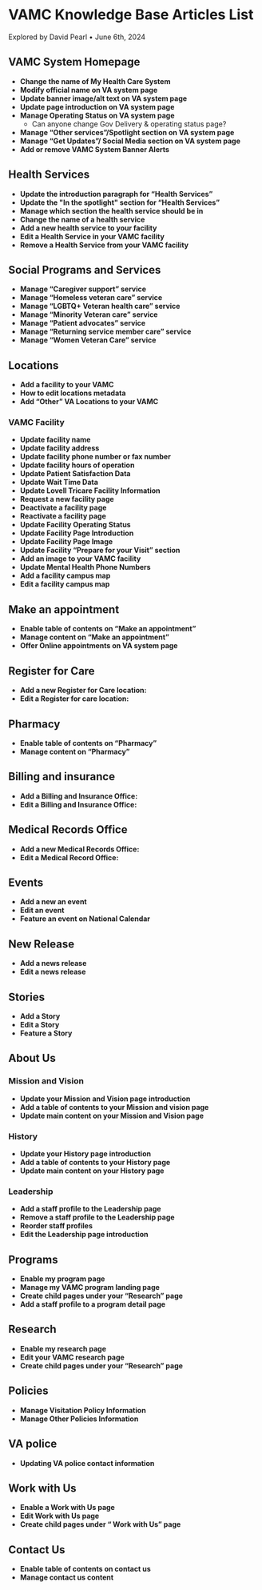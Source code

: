 # VAMC Knowledge Base Articles List

Explored by David Pearl • June 6th, 2024

## **VAMC System Homepage**

- **Change the name of My Health Care System**
- **Modify official name on VA system page**
- **Update banner image/alt text on VA system page**
- **Update page introduction on VA system page**
- **Manage Operating Status on VA system page**
    - Can anyone change Gov Delivery & operating status page?
- **Manage “Other services”/Spotlight section on VA system page**
- **Manage “Get Updates”/ Social Media section on VA system page**
- **Add or remove VAMC System Banner Alerts**

## **Health Services**

- **Update the introduction paragraph for “Health Services”**
- **Update the "In the spotlight" section for “Health Services”**
- **Manage which section the health service should be in**
- **Change the name of a health service**
- **Add a new health service to your facility**
- **Edit a Health Service in your VAMC facility**
- **Remove a Health Service from your VAMC facility**

## **Social Programs and Services**

- **Manage “Caregiver support” service**
- **Manage “Homeless veteran care” service**
- **Manage “LGBTQ+ Veteran health care” service**
- **Manage “Minority Veteran care” service**
- **Manage “Patient advocates” service**
- **Manage “Returning service member care” service**
- **Manage “Women Veteran Care” service**

## **Locations**

- **Add a facility to your VAMC**
- **How to edit locations metadata**
- **Add “Other” VA Locations to your VAMC**

### **VAMC Facility**

- **Update facility name**
- **Update facility address**
- **Update facility phone number or fax number**
- **Update facility hours of operation**
- **Update Patient Satisfaction Data**
- **Update Wait Time Data**
- **Update Lovell Tricare Facility Information**
- **Request a new facility page**
- **Deactivate a facility page**
- **Reactivate a facility page**
- **Update Facility Operating Status**
- **Update Facility Page Introduction**
- **Update Facility Page Image**
- **Update Facility “Prepare for your Visit” section**
- **Add an image to your VAMC facility**
- **Update Mental Health Phone Numbers**
- **Add a facility campus map**
- **Edit a facility campus map**

## **Make an appointment**

- **Enable table of contents on “Make an appointment”**
- **Manage content on “Make an appointment”**
- **Offer Online appointments on VA system page**

## **Register for Care**

- **Add a new Register for Care location:**
- **Edit a Register for care location:**

## **Pharmacy**

- **Enable table of contents on “Pharmacy”**
- **Manage content on “Pharmacy”**

## **Billing and insurance**

- **Add a Billing and Insurance Office:**
- **Edit a Billing and Insurance Office:**

## **Medical Records Office**

- **Add a new Medical Records Office:**
- **Edit a Medical Record Office:**

## **Events**

- **Add a new an event**
- **Edit an event**
- **Feature an event on National Calendar**

## **New Release**

- **Add a news release**
- **Edit a news release**

## **Stories**

- **Add a Story**
- **Edit a Story**
- **Feature a Story**

## **About Us**

### **Mission and Vision**

- **Update your Mission and Vision page introduction**
- **Add a table of contents to your Mission and vision page**
- **Update main content on your Mission and Vision page**

### **History**

- **Update your History page introduction**
- **Add a table of contents to your History page**
- **Update main content on your History page**

### **Leadership**

- **Add a staff profile to the Leadership page**
- **Remove a staff profile to the Leadership page**
- **Reorder staff profiles**
- **Edit the Leadership page introduction**

## **Programs**

- **Enable my program page**
- **Manage my VAMC program landing page**
- **Create child pages under your “Research” page**
- **Add a staff profile to a program detail page**

## **Research**

- **Enable my research page**
- **Edit your VAMC research page**
- **Create child pages under your “Research” page**

## **Policies**

- **Manage Visitation Policy Information**
- **Manage Other Policies Information**

## **VA police**

- **Updating VA police contact information**

## **Work with Us**

- **Enable a Work with Us page**
- **Edit Work with Us  page**
- **Create child pages under “ Work with Us” page**

## **Contact Us**

- **Enable table of contents on contact us**
- **Manage contact us content**